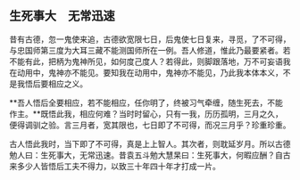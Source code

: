 ##  生死事大　无常迅速

昔有古德，忽一鬼使来追，古德欲宽限七日，后鬼使七日复来，寻觅，了不可得，与忠国师第三度为大耳三藏不能测国师所在一例。吾人修道，惟此乃最要紧者。若不能有此，把柄为鬼神所见，如何度己度人？若得此，则脚跟落地，万不可妄语我在动用中，鬼神亦不能见。要知我在动用中，鬼神亦不能见，乃此我本体本义，不是我悟后要相应之义。

**吾人悟后全要相应，若不能相应，任你明了，终被习气牵缠，随生死去，不能作主。**既悟此我，相应何难？当时时留心，只有一我，历历孤明，三月之久，便得调驯之验。言三月者，宽其限也，七日即了不可得，而况三月乎？珍重珍重。

古人悟此我时，当下即了不可得，真是上上智人。其次者，则耽延岁月。所以古德勉人曰：生死事大，无常迅速。昔袁五斗勉大慧杲曰：生死事大，何暇应酬？自古来多少人皆悟后工夫不得力，以致三十年四十年才打成一片。


